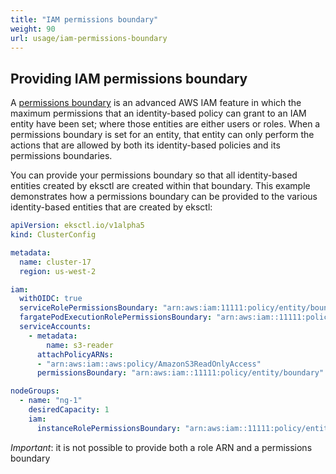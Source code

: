 ```yaml
---
title: "IAM permissions boundary"
weight: 90
url: usage/iam-permissions-boundary
---
```


## Providing IAM permissions boundary

A [permissions boundary][permissions-boundary] is an advanced AWS IAM feature in which the maximum permissions that an identity-based policy can grant to an IAM entity have been set; where those entities are either users or roles. When a permissions boundary is set for an entity, that entity can only perform the actions that are allowed by both its identity-based policies and its permissions boundaries.

You can provide your permissions boundary so that all identity-based entities created by eksctl are created within that boundary. This example demonstrates how a permissions boundary can be provided to the various identity-based entities that are created by eksctl:

```yaml
apiVersion: eksctl.io/v1alpha5
kind: ClusterConfig

metadata:
  name: cluster-17
  region: us-west-2

iam:
  withOIDC: true
  serviceRolePermissionsBoundary: "arn:aws:iam:11111:policy/entity/boundary"
  fargatePodExecutionRolePermissionsBoundary: "arn:aws:iam::11111:policy/entity/boundary"
  serviceAccounts:
    - metadata:
        name: s3-reader
      attachPolicyARNs:
      - "arn:aws:iam::aws:policy/AmazonS3ReadOnlyAccess"
      permissionsBoundary: "arn:aws:iam::11111:policy/entity/boundary"

nodeGroups:
  - name: "ng-1"
    desiredCapacity: 1
    iam:
      instanceRolePermissionsBoundary: "arn:aws:iam::11111:policy/entity/boundary"
```

_Important_: it is not possible to provide both a role ARN and a permissions boundary

[permissions-boundary]: https://docs.aws.amazon.com/IAM/latest/UserGuide/access_policies_boundaries.html
